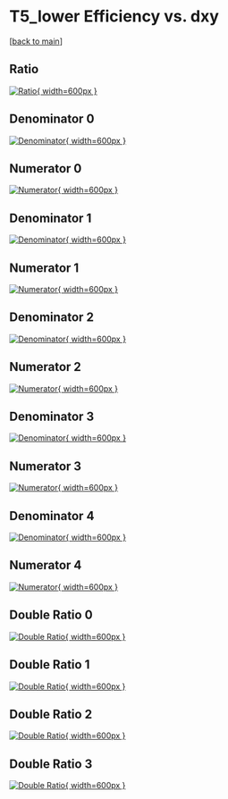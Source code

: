 # T5_lower Efficiency vs. dxy

[[back to main](./)]



## Ratio

[![Ratio](../mtv/var/T5_lower_vtr_321_1_eff_dxy.png){ width=600px }](../mtv/var/T5_lower_vtr_321_1_eff_dxy.pdf)

## Denominator 0

[![Denominator](../mtv/den/T5_lower_vtr_321_1_eff_dxy_den0.png){ width=600px }](../mtv/den/T5_lower_vtr_321_1_eff_dxy_den0.pdf)

## Numerator 0

[![Numerator](../mtv/num/T5_lower_vtr_321_1_eff_dxy_num0.png){ width=600px }](../mtv/num/T5_lower_vtr_321_1_eff_dxy_num0.pdf)

## Denominator 1

[![Denominator](../mtv/den/T5_lower_vtr_321_1_eff_dxy_den1.png){ width=600px }](../mtv/den/T5_lower_vtr_321_1_eff_dxy_den1.pdf)

## Numerator 1

[![Numerator](../mtv/num/T5_lower_vtr_321_1_eff_dxy_num1.png){ width=600px }](../mtv/num/T5_lower_vtr_321_1_eff_dxy_num1.pdf)

## Denominator 2

[![Denominator](../mtv/den/T5_lower_vtr_321_1_eff_dxy_den2.png){ width=600px }](../mtv/den/T5_lower_vtr_321_1_eff_dxy_den2.pdf)

## Numerator 2

[![Numerator](../mtv/num/T5_lower_vtr_321_1_eff_dxy_num2.png){ width=600px }](../mtv/num/T5_lower_vtr_321_1_eff_dxy_num2.pdf)

## Denominator 3

[![Denominator](../mtv/den/T5_lower_vtr_321_1_eff_dxy_den3.png){ width=600px }](../mtv/den/T5_lower_vtr_321_1_eff_dxy_den3.pdf)

## Numerator 3

[![Numerator](../mtv/num/T5_lower_vtr_321_1_eff_dxy_num3.png){ width=600px }](../mtv/num/T5_lower_vtr_321_1_eff_dxy_num3.pdf)

## Denominator 4

[![Denominator](../mtv/den/T5_lower_vtr_321_1_eff_dxy_den4.png){ width=600px }](../mtv/den/T5_lower_vtr_321_1_eff_dxy_den4.pdf)

## Numerator 4

[![Numerator](../mtv/num/T5_lower_vtr_321_1_eff_dxy_num4.png){ width=600px }](../mtv/num/T5_lower_vtr_321_1_eff_dxy_num4.pdf)

## Double Ratio 0

[![Double Ratio](../mtv/ratio/T5_lower_vtr_321_1_eff_dxy_ratio0.png){ width=600px }](../mtv/ratio/T5_lower_vtr_321_1_eff_dxy_ratio0.pdf)

## Double Ratio 1

[![Double Ratio](../mtv/ratio/T5_lower_vtr_321_1_eff_dxy_ratio1.png){ width=600px }](../mtv/ratio/T5_lower_vtr_321_1_eff_dxy_ratio1.pdf)

## Double Ratio 2

[![Double Ratio](../mtv/ratio/T5_lower_vtr_321_1_eff_dxy_ratio2.png){ width=600px }](../mtv/ratio/T5_lower_vtr_321_1_eff_dxy_ratio2.pdf)

## Double Ratio 3

[![Double Ratio](../mtv/ratio/T5_lower_vtr_321_1_eff_dxy_ratio3.png){ width=600px }](../mtv/ratio/T5_lower_vtr_321_1_eff_dxy_ratio3.pdf)

